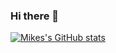 ### Hi there 👋

<!--
**michael-kudrik/michael-kudrik** is a ✨ _special_ ✨ repository because its `README.md` (this file) appears on your GitHub profile.

Here are some ideas to get you started:

- 🔭 I’m currently working on ...
- 🌱 I’m currently learning ...
- 👯 I’m looking to collaborate on ...
- 🤔 I’m looking for help with ...
- 💬 Ask me about ...
- 📫 How to reach me: ...
- 😄 Pronouns: ...
- ⚡ Fun fact: ...
-->
[![Mikes's GitHub stats](https://github-readme-stats.vercel.app/api?username=michael-kudrik&theme=onedark)](https://github.com/michael-kudrik/github-readme-stats)

